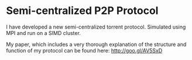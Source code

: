 Semi-centralized P2P Protocol
===============

I have developed a new semi-centralized torrent protocol. Simulated using MPI and run on a SIMD cluster.

My paper, which includes a very thorough explanation of the structure and function of my protocol can be found here: <a>http://goo.gl/AV5SxD</a>

